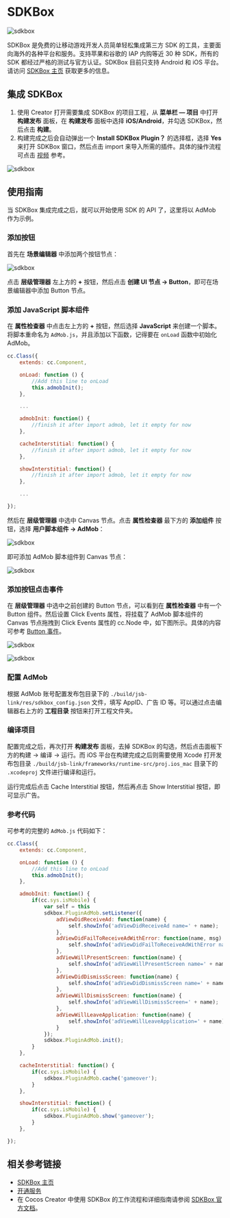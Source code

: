 # SDKBox

![sdkbox](https://gitee.com/nlpleaf/PicGo/raw/master/20200623171319.png)

SDKBox 是免费的让移动游戏开发人员简单轻松集成第三方 SDK 的工具，主要面向海外的各种平台和服务。支持苹果和谷歌的 IAP 内购等近 30 种 SDK，所有的 SDK 都经过严格的测试与官方认证。SDKBox 目前只支持 Android 和 iOS 平台。请访问 [SDKBox 主页](http://www.sdkbox.com/) 获取更多的信息。

## 集成 SDKBox

1. 使用 Creator 打开需要集成 SDKBox 的项目工程，从 **菜单栏 — 项目** 中打开 **构建发布** 面板，在 **构建发布** 面板中选择 **iOS/Android**，并勾选 SDKBox，然后点击 **构建**。
2. 构建完成之后会自动弹出一个 **Install SDKBox Plugin？** 的选择框，选择 **Yes** 来打开 SDKBox 窗口，然后点击 import 来导入所需的插件。具体的操作流程可点击 [视频](https://gfycat.com/entirelinearbeetle) 参考。

![sdkbox](https://gitee.com/nlpleaf/PicGo/raw/master/20200623171320.png)

## 使用指南

当 SDKBox 集成完成之后，就可以开始使用 SDK 的 API 了，这里将以 AdMob 作为示例。

### 添加按钮

首先在 **场景编辑器** 中添加两个按钮节点：

![sdkbox](https://gitee.com/nlpleaf/PicGo/raw/master/20200623171321.png)

点击 **层级管理器** 左上方的 **+** 按钮，然后点击 **创建 UI 节点 -> Button**，即可在场景编辑器中添加 Button 节点。

### 添加 JavaScript 脚本组件

在 **属性检查器** 中点击左上方的 **+** 按钮，然后选择 **JavaScript** 来创建一个脚本。将脚本重命名为 `AdMob.js`，并且添加以下函数，记得要在 `onLoad` 函数中初始化 AdMob。

```js
cc.Class({
    extends: cc.Component,

    onLoad: function () {
        //Add this line to onLoad
        this.admobInit();
    },

    ...

    admobInit: function() {
        //finish it after import admob, let it empty for now
    },

    cacheInterstitial: function() {
        //finish it after import admob, let it empty for now
    },

    showInterstitial: function() {
        //finish it after import admob, let it empty for now
    },

    ...

});
```

然后在 **层级管理器** 中选中 Canvas 节点。点击 **属性检查器** 最下方的 **添加组件** 按钮，选择 **用户脚本组件 -> AdMob**：

![sdkbox](https://docs.cocos.com/creator/manual/zh/sdk/sdkbox/add-admob.png)

即可添加 AdMob 脚本组件到 Canvas 节点：

![sdkbox](https://gitee.com/nlpleaf/PicGo/raw/master/20200623171322.png)

### 添加按钮点击事件

在 **层级管理器** 中选中之前创建的 Button 节点，可以看到在 **属性检查器** 中有一个 Button 组件。然后设置 Click Events 属性，将挂载了 AdMob 脚本组件的 Canvas 节点拖拽到 Click Events 属性的 cc.Node 中，如下图所示。具体的内容可参考 [Button 事件](https://docs.cocos.com/creator/manual/zh/components/button.html#button-事件)。

![sdkbox](https://gitee.com/nlpleaf/PicGo/raw/master/20200623171323.png)

![sdkbox](https://gitee.com/nlpleaf/PicGo/raw/master/20200623171324.png)

### 配置 AdMob

根据 AdMob 账号配置发布包目录下的 `./build/jsb-link/res/sdkbox_config.json` 文件，填写 AppID、广告 ID 等。可以通过点击编辑器右上方的 **工程目录** 按钮来打开工程文件夹。

### 编译项目

配置完成之后，再次打开 **构建发布** 面板，去掉 SDKBox 的勾选，然后点击面板下方的构建 -> 编译 -> 运行。而 iOS 平台在构建完成之后则需要使用 Xcode 打开发布包目录 `./build/jsb-link/frameworks/runtime-src/proj.ios_mac` 目录下的 `.xcodeproj` 文件进行编译和运行。

运行完成后点击 Cache Interstitial 按钮，然后再点击 Show Interstitial 按钮，即可显示广告。

### 参考代码

可参考的完整的 `AdMob.js` 代码如下：

```js
cc.Class({
    extends: cc.Component,

    onLoad: function () {
        //Add this line to onLoad
        this.admobInit();
    },

    admobInit: function() {
        if(cc.sys.isMobile) {
            var self = this
            sdkbox.PluginAdMob.setListener({
                adViewDidReceiveAd: function(name) {
                    self.showInfo('adViewDidReceiveAd name=' + name);
                },
                adViewDidFailToReceiveAdWithError: function(name, msg) {
                    self.showInfo('adViewDidFailToReceiveAdWithError name=' + name + ' msg=' + msg);
                },
                adViewWillPresentScreen: function(name) {
                    self.showInfo('adViewWillPresentScreen name=' + name);
                },
                adViewDidDismissScreen: function(name) {
                    self.showInfo('adViewDidDismissScreen name=' + name);
                },
                adViewWillDismissScreen: function(name) {
                    self.showInfo('adViewWillDismissScreen=' + name);
                },
                adViewWillLeaveApplication: function(name) {
                    self.showInfo('adViewWillLeaveApplication=' + name);
                }
            });
            sdkbox.PluginAdMob.init();
        }
    },

    cacheInterstitial: function() {
        if(cc.sys.isMobile) {
            sdkbox.PluginAdMob.cache('gameover');
        }
    },

    showInterstitial: function() {
        if(cc.sys.isMobile) {
            sdkbox.PluginAdMob.show('gameover');
        }
    },

});
```

## 相关参考链接

- [SDKBox 主页](http://www.sdkbox.com/)
- [开通服务](http://www.sdkbox.com/integrations)
- 在 Cocos Creator 中使用 SDKBox 的工作流程和详细指南请参阅 [SDKBox 官方文档](http://docs.sdkbox.com/zh/qa/cocos_creator/)。